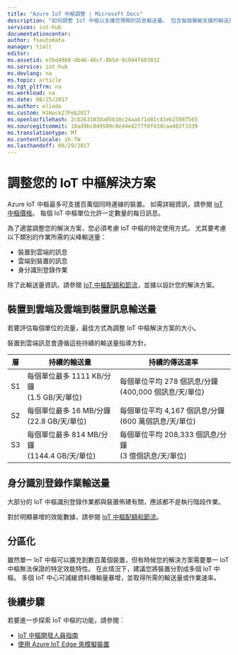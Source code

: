 ```yaml
---
title: "Azure IoT 中樞調整 | Microsoft Docs"
description: "如何調整 IoT 中樞以支援您預期的訊息輸送量。 包含每個層級支援的輸送量和分區化選項的摘要。"
services: iot-hub
documentationcenter: 
author: fsautomata
manager: timlt
editor: 
ms.assetid: e7bd4968-db46-46cf-865d-9c944f683832
ms.service: iot-hub
ms.devlang: na
ms.topic: article
ms.tgt_pltfrm: na
ms.workload: na
ms.date: 08/25/2017
ms.author: elioda
ms.custom: H1Hack27Feb2017
ms.openlocfilehash: 2cb263103da05b10c24aab71d81c43eb25987565
ms.sourcegitcommit: 18ad9bc049589c8e44ed277f8f43dcaa483f3339
ms.translationtype: MT
ms.contentlocale: zh-TW
ms.lasthandoff: 08/29/2017
---
```

# <a name="scale-your-iot-hub-solution"></a>調整您的 IoT 中樞解決方案
Azure IoT 中樞最多可支援百萬個同時連線的裝置。 如需詳細資訊，請參閱 [IoT 中樞價格][lnk-pricing]。 每個 IoT 中樞單位允許一定數量的每日訊息。

為了適當調整您的解決方案，您必須考慮 IoT 中樞的特定使用方式。 尤其要考慮以下類別的作業所需的尖峰輸送量：

* 裝置到雲端的訊息
* 雲端到裝置的訊息
* 身分識別登錄作業

除了此輸送量資訊，請參閱 [IoT 中樞配額和節流][IoT Hub quotas and throttles]，並據以設計您的解決方案。

## <a name="device-to-cloud-and-cloud-to-device-message-throughput"></a>裝置到雲端及雲端到裝置訊息輸送量
若要評估每個單位的流量，最佳方式為調整 IoT 中樞解決方案的大小。

裝置到雲端訊息會遵循這些持續的輸送量指導方針。

| 層 | 持續的輸送量 | 持續的傳送速率 |
| --- | --- | --- |
| S1 |每個單位最多 1111 KB/分鐘<br/>(1.5 GB/天/單位) |每個單位平均 278 個訊息/分鐘<br/>(400,000 個訊息/天/單位) |
| S2 |每個單位最多 16 MB/分鐘<br/>(22.8 GB/天/單位) |每個單位平均 4,167 個訊息/分鐘<br/>(600 萬個訊息/天/單位) |
| S3 |每個單位最多 814 MB/分鐘<br/>(1144.4 GB/天/單位) |每個單位平均 208,333 個訊息/分鐘<br/>(3 億個訊息/天/單位) |

## <a name="identity-registry-operation-throughput"></a>身分識別登錄作業輸送量
大部分的 IoT 中樞識別登錄作業都與裝置佈建有關，應該都不是執行階段作業。

對於明顯暴增的效能數據，請參閱 [IoT 中樞配額和節流][IoT Hub quotas and throttles]。

## <a name="sharding"></a>分區化
雖然單一 IoT 中樞可以擴充到數百萬個裝置，但有時候您的解決方案需要單一 IoT 中樞無法保證的特定效能特性。 在此情況下，建議您將裝置分割成多個 IoT 中樞。 多個 IoT 中心可減緩資料傳輸量暴增，並取得所需的輸送量或作業速率。

## <a name="next-steps"></a>後續步驟
若要進一步探索 IoT 中樞的功能，請參閱︰

* [IoT 中樞開發人員指南][lnk-devguide]
* [使用 Azure IoT Edge 來模擬裝置][lnk-iotedge]

[lnk-pricing]: https://azure.microsoft.com/pricing/details/iot-hub
[IoT Hub quotas and throttles]: iot-hub-devguide-quotas-throttling.md

[lnk-devguide]: iot-hub-devguide.md
[lnk-iotedge]: iot-hub-linux-iot-edge-simulated-device.md
